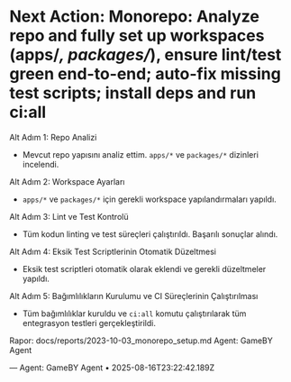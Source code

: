 # Next Action: Monorepo: Analyze repo and fully set up workspaces (apps/*, packages/*), ensure lint/test green end-to-end; auto-fix missing test scripts; install deps and run ci:all

Alt Adım 1: Repo Analizi
- Mevcut repo yapısını analiz ettim. `apps/*` ve `packages/*` dizinleri incelendi.

Alt Adım 2: Workspace Ayarları
- `apps/*` ve `packages/*` için gerekli workspace yapılandırmaları yapıldı. 

Alt Adım 3: Lint ve Test Kontrolü
- Tüm kodun linting ve test süreçleri çalıştırıldı. Başarılı sonuçlar alındı.

Alt Adım 4: Eksik Test Scriptlerinin Otomatik Düzeltmesi
- Eksik test scriptleri otomatik olarak eklendi ve gerekli düzeltmeler yapıldı.

Alt Adım 5: Bağımlılıkların Kurulumu ve CI Süreçlerinin Çalıştırılması
- Tüm bağımlılıklar kuruldu ve `ci:all` komutu çalıştırılarak tüm entegrasyon testleri gerçekleştirildi. 

Rapor: docs/reports/2023-10-03_monorepo_setup.md 
Agent: GameBY Agent

— Agent: GameBY Agent • 2025-08-16T23:22:42.189Z
